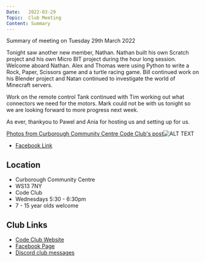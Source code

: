 ```yaml
---
Date:   2022-03-29
Topic:  Club Meeting
Content: Summary
---
```

Summary of meeting on Tuesday 29th March 2022

Tonight saw another new member, Nathan. Nathan built his own Scratch project and his own Micro BIT project during the hour long session. Welcome aboard Nathan. Alex and Thomas were using Python to write a Rock, Paper, Scissors game and a turtle racing game. Bill continued work on his Blender project and Natan continued to investigate the world of Minecraft servers.

Work on the remote control Tank continued with Tim working out what connectors we need for the motors. Mark could not be with us tonight so we are looking forward to more progress next week.

As ever, thankyou to Pawel and Ania for hosting us and setting up for us.

[Photos from Curborough Community Centre Code Club's post](https://www.facebook.com/1481985248595237/posts/4729988837128179/)![ALT TEXT](https://scontent.fbhx6-1.fna.fbcdn.net/v/t39.30808-6/277536293_4729974000462996_5580212192305750409_n.jpg?stp=dst-jpg_p720x720&_nc_cat=101&ccb=1-7&_nc_sid=5f2048&_nc_ohc=UwJ7dL-94fEAX_ect5t&_nc_ht=scontent.fbhx6-1.fna&edm=AKK4YLsEAAAA&oh=00_AfBnNetGucgNh1X1jFU2BujWBxPPXgNbAGt-UvQUn6bQfg&oe=652AE17C)

* [Facebook Link](https://www.facebook.com/1481985248595237/posts/4729988837128179/)

## Location

* Curborough Community Centre
* WS13 7NY
* Code Club
* Wednesdays 5:30 - 6:30pm
* 7 - 15 year olds welcome

## Club Links

* [Code Club Website](https://lichfield-code-club.github.io/)
* [Facebook Page](https://www.facebook.com/LichfieldCoders)
* [Discord club messages](https://discord.gg/szz6xGK)
